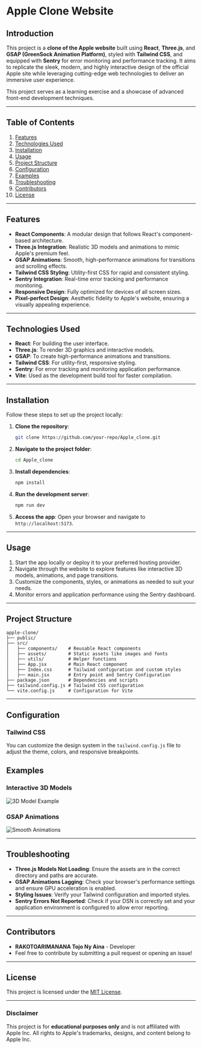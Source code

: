 
# Apple Clone Website

## Introduction

This project is a **clone of the Apple website** built using **React**, **Three.js**, and **GSAP (GreenSock Animation Platform)**, styled with **Tailwind CSS**, and equipped with **Sentry** for error monitoring and performance tracking. It aims to replicate the sleek, modern, and highly interactive design of the official Apple site while leveraging cutting-edge web technologies to deliver an immersive user experience.

This project serves as a learning exercise and a showcase of advanced front-end development techniques.

---

## Table of Contents

1. [Features](#features)  
2. [Technologies Used](#technologies-used)  
3. [Installation](#installation)  
4. [Usage](#usage)  
5. [Project Structure](#project-structure)  
6. [Configuration](#configuration)  
7. [Examples](#examples)  
8. [Troubleshooting](#troubleshooting)  
9. [Contributors](#contributors)  
10. [License](#license)

---

## Features

- **React Components**: A modular design that follows React's component-based architecture.  
- **Three.js Integration**: Realistic 3D models and animations to mimic Apple's premium feel.  
- **GSAP Animations**: Smooth, high-performance animations for transitions and scrolling effects.  
- **Tailwind CSS Styling**: Utility-first CSS for rapid and consistent styling.  
- **Sentry Integration**: Real-time error tracking and performance monitoring.  
- **Responsive Design**: Fully optimized for devices of all screen sizes.  
- **Pixel-perfect Design**: Aesthetic fidelity to Apple's website, ensuring a visually appealing experience.

---

## Technologies Used

- **React**: For building the user interface.  
- **Three.js**: To render 3D graphics and interactive models.  
- **GSAP**: To create high-performance animations and transitions.  
- **Tailwind CSS**: For utility-first, responsive styling.  
- **Sentry**: For error tracking and monitoring application performance.  
- **Vite**: Used as the development build tool for faster compilation.

---

## Installation

Follow these steps to set up the project locally:

1. **Clone the repository**:
   ```bash
   git clone https://github.com/your-repo/Apple_clone.git
   ```
2. **Navigate to the project folder**:
   ```bash
   cd Apple_clone
   ```
3. **Install dependencies**:
   ```bash
   npm install
   ```
4. **Run the development server**:
   ```bash
   npm run dev
   ```
5. **Access the app**:
   Open your browser and navigate to `http://localhost:5173`.

---

## Usage

1. Start the app locally or deploy it to your preferred hosting provider.  
2. Navigate through the website to explore features like interactive 3D models, animations, and page transitions.  
3. Customize the components, styles, or animations as needed to suit your needs.  
4. Monitor errors and application performance using the Sentry dashboard.

---

## Project Structure

```plaintext
apple-clone/
├── public/
├── src/
│   ├── components/    # Reusable React components
│   ├── assets/        # Static assets like images and fonts
│   ├── utils/         # Helper functions
│   ├── App.jsx        # Main React component
│   ├── Index.css      # Tailwind configuration and custom styles
│   ├── main.jsx       # Entry point and Sentry Configuration
├── package.json       # Dependencies and scripts
├── tailwind.config.js # Tailwind CSS configuration
└── vite.config.js     # Configuration for Vite
```

---

## Configuration

### Tailwind CSS
You can customize the design system in the `tailwind.config.js` file to adjust the theme, colors, and responsive breakpoints.

## Examples

### Interactive 3D Models
![3D Model Example](https://via.placeholder.com/800x400)

### GSAP Animations
![Smooth Animations](https://via.placeholder.com/800x400)

---

## Troubleshooting

- **Three.js Models Not Loading**: Ensure the assets are in the correct directory and paths are accurate.  
- **GSAP Animations Lagging**: Check your browser's performance settings and ensure GPU acceleration is enabled.  
- **Styling Issues**: Verify your Tailwind configuration and imported styles.  
- **Sentry Errors Not Reported**: Check if your DSN is correctly set and your application environment is configured to allow error reporting.

---

## Contributors

- **RAKOTOARIMANANA Tojo Ny Aina** - Developer  
- Feel free to contribute by submitting a pull request or opening an issue!

---

## License

This project is licensed under the [MIT License](LICENSE).  

---

### Disclaimer

This project is for **educational purposes only** and is not affiliated with Apple Inc. All rights to Apple's trademarks, designs, and content belong to Apple Inc.
```
